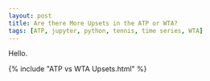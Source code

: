 ```yaml
---
layout: post
title: Are there More Upsets in the ATP or WTA?
tags: [ATP, jupyter, python, tennis, time series, WTA]
---
```


Hello.

{% include "ATP vs WTA Upsets.html" %}
